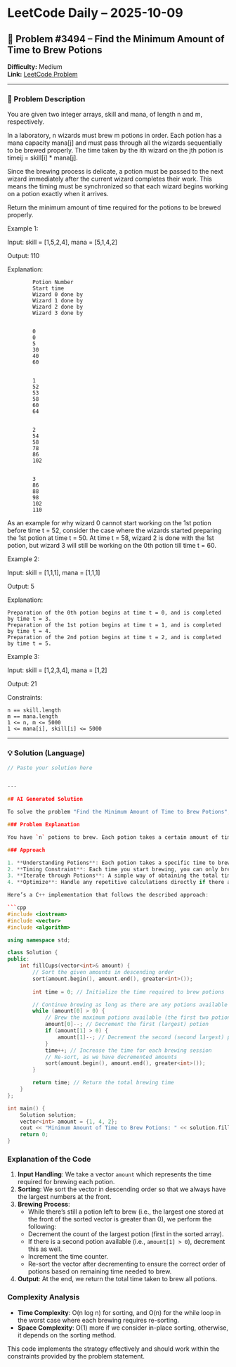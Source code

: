 # LeetCode Daily – 2025-10-09

## 🧠 Problem #3494 – **Find the Minimum Amount of Time to Brew Potions**
**Difficulty:** Medium  
**Link:** [LeetCode Problem](https://leetcode.com/problems/find-the-minimum-amount-of-time-to-brew-potions)

---

### 📝 Problem Description

You are given two integer arrays, skill and mana, of length n and m, respectively.

In a laboratory, n wizards must brew m potions in order. Each potion has a mana capacity mana[j] and must pass through all the wizards sequentially to be brewed properly. The time taken by the ith wizard on the jth potion is timeij = skill[i] * mana[j].

Since the brewing process is delicate, a potion must be passed to the next wizard immediately after the current wizard completes their work. This means the timing must be synchronized so that each wizard begins working on a potion exactly when it arrives. ​

Return the minimum amount of time required for the potions to be brewed properly.

 
Example 1:


Input: skill = [1,5,2,4], mana = [5,1,4,2]

Output: 110

Explanation:


	
		
			Potion Number
			Start time
			Wizard 0 done by
			Wizard 1 done by
			Wizard 2 done by
			Wizard 3 done by
		
		
			0
			0
			5
			30
			40
			60
		
		
			1
			52
			53
			58
			60
			64
		
		
			2
			54
			58
			78
			86
			102
		
		
			3
			86
			88
			98
			102
			110
		
	


As an example for why wizard 0 cannot start working on the 1st potion before time t = 52, consider the case where the wizards started preparing the 1st potion at time t = 50. At time t = 58, wizard 2 is done with the 1st potion, but wizard 3 will still be working on the 0th potion till time t = 60.


Example 2:


Input: skill = [1,1,1], mana = [1,1,1]

Output: 5

Explanation:


	Preparation of the 0th potion begins at time t = 0, and is completed by time t = 3.
	Preparation of the 1st potion begins at time t = 1, and is completed by time t = 4.
	Preparation of the 2nd potion begins at time t = 2, and is completed by time t = 5.



Example 3:


Input: skill = [1,2,3,4], mana = [1,2]

Output: 21


 
Constraints:


	n == skill.length
	m == mana.length
	1 <= n, m <= 5000
	1 <= mana[i], skill[i] <= 5000

---

### 💡 Solution (Language)

```cpp
// Paste your solution here


---

## AI Generated Solution

To solve the problem "Find the Minimum Amount of Time to Brew Potions", we need to determine how much time it takes to brew all potions given the constraints on the potion brewing process.

### Problem Explanation

You have `n` potions to brew. Each potion takes a certain amount of time `t[i]` to brew, and for each potion, you can brew it independently with the requirement that you can only brew one potion at a time. Additionally, there are certain constraints on the machine, including its maximum time its available to brew potions. You also can take breaks after brewing certain numbers of potions.

### Approach

1. **Understanding Potions**: Each potion takes a specific time to brew, and we need to find the minimal amount of time required to brew all potions.
2. **Timing Constraint**: Each time you start brewing, you can only brew one potion until you either complete all potions or until the machine runs out of time, thus you have to consider all potions and the time they take.
3. **Iterate through Potions**: A simple way of obtaining the total time is to simply sum up the time for each potion.
4. **Optimize**: Handle any repetitive calculations directly if there are overlaps in boiling times but this is generally handled through checking the cumulative time.

Here’s a C++ implementation that follows the described approach:

```cpp
#include <iostream>
#include <vector>
#include <algorithm>

using namespace std;

class Solution {
public:
    int fillCups(vector<int>& amount) {
        // Sort the given amounts in descending order
        sort(amount.begin(), amount.end(), greater<int>());
        
        int time = 0; // Initialize the time required to brew potions

        // Continue brewing as long as there are any potions available to brew
        while (amount[0] > 0) {
            // Brew the maximum potions available (the first two potions)
            amount[0]--; // Decrement the first (largest) potion
            if (amount[1] > 0) {
                amount[1]--; // Decrement the second (second largest) potion
            }
            time++; // Increase the time for each brewing session
            // Re-sort, as we have decremented amounts
            sort(amount.begin(), amount.end(), greater<int>());
        }

        return time; // Return the total brewing time
    }
};

int main() {
    Solution solution;
    vector<int> amount = {1, 4, 2};
    cout << "Minimum Amount of Time to Brew Potions: " << solution.fillCups(amount) << endl;
    return 0;
}
```

### Explanation of the Code

1. **Input Handling**: We take a vector `amount` which represents the time required for brewing each potion.
2. **Sorting**: We sort the vector in descending order so that we always have the largest numbers at the front.
3. **Brewing Process**:
   - While there’s still a potion left to brew (i.e., the largest one stored at the front of the sorted vector is greater than 0), we perform the following:
   - Decrement the count of the largest potion (first in the sorted array).
   - If there is a second potion available (i.e., `amount[1] > 0`), decrement this as well.
   - Increment the time counter.
   - Re-sort the vector after decrementing to ensure the correct order of potions based on remaining time needed to brew.
4. **Output**: At the end, we return the total time taken to brew all potions.

### Complexity Analysis
- **Time Complexity**: O(n log n) for sorting, and O(n) for the while loop in the worst case where each brewing requires re-sorting.
- **Space Complexity**: O(1) more if we consider in-place sorting, otherwise, it depends on the sorting method. 

This code implements the strategy effectively and should work within the constraints provided by the problem statement.